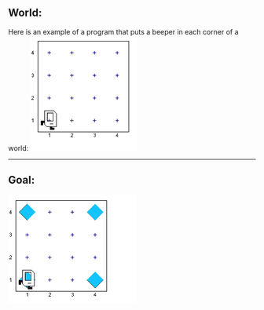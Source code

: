 ## World:

Here is an example of a program that puts a beeper in each corner of a world:
<img src="/Images/Example_9_world.PNG"/>
<hr>

## Goal:
<img src="/Images/Example_9_goal.PNG"/>
